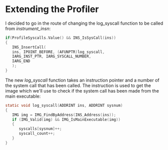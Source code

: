 # Extending the Profiler
I decided to go in the route of changing the log_syscall function to be called from _instrument\_insn_:
```C
if(ProfileSyscalls.Value() && INS_IsSysCall(ins))
{
   INS_InsertCall(
   ins, IPOINT_BEFORE, (AFUNPTR)log_syscall, 
   IARG_INST_PTR, IARG_SYSCALL_NUMBER, 
   IARG_END
   );
}
```
The new _log\_syscall_ function takes an instruction pointer and a number of the system call that has been called.
The instruction is used to get the image which we'll use to check if the system call has been made from the main executable:
```C
static void log_syscall(ADDRINT ins, ADDRINT sysnum)
{
   IMG img = IMG_FindByAddress(INS_Address(ins));
   if (IMG_Valid(img) && IMG_IsMainExecutable(img))
   {
      syscalls[sysnum]++;
      syscall_count++;
   }
}
```